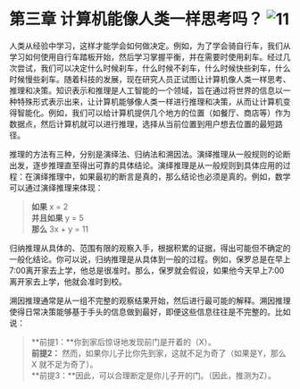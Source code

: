 # 第三章   计算机能像人类一样思考吗？ ![11](https://img.shields.io/badge/Age-11%2B-blueviolet)

人类从经验中学习，这样才能学会如何做决定。例如，为了学会骑自行车，我们从学习如何使用自行车踏板开始，然后学习掌握平衡，并在需要时使用刹车。经过几次尝试，我们可以决定什么时候刹车，什么时候不刹车，什么时候快些刹车，什么时候慢些刹车。随着科技的发展，现在研究人员正试图让计算机像人类一样思考、推理和决策。知识表示和推理是人工智能的一个领域，旨在通过将世界的信息以一种特殊形式表示出来，让计算机能够像人类一样进行推理和决策，从而让计算机变得智能化。例如，我们可以给计算机提供几个地方的位置（如餐厅、商店等）作为数据点，然后计算机就可以进行推理，选择从当前位置到用户想去位置的最短路径。

推理的方法有三种，分别是演绎法、归纳法和溯因法。演绎推理从一般规则的论断出发，逐步推理直至得出可靠的具体结论。演绎推理是从一般规则到具体应用的过程：在演绎推理中，如果最初的断言是真的，那么结论也必须是真的。例如，数学可以通过演绎推理来体现：

>**如果** x = 2<br>**并且如果** y = 5<br>**那么** 3x + y = 11

归纳推理从具体的、范围有限的观察入手，根据积累的证据，得出可能但不确定的一般化结论。你可以说，归纳推理是从具体到一般的过程。例如，保罗总是在早上7:00离开家去上学，他总是很准时。那么，保罗就会假设，如果他今天早上7:00离开家去上学，他就会准时到校。

溯因推理通常是从一组不完整的观察结果开始，然后进行最可能的解释。溯因推理使得日常决策能够基于手头的信息做到最好，即便这些信息往往是不完整的。比如说：

>**前提1：**你到家后惊讶地发现前门是开着的（X）。<br>**前提2：** 然而，如果你儿子比你先到家，这就不足为奇了（如果是Y，那么 X 就不足为奇了）。<br>**前提3：**因此，可以合理断定是你儿子开的门。（因此，推测为Z）。